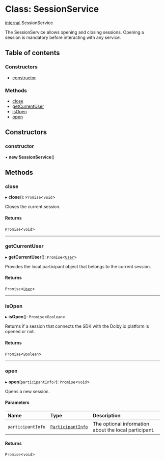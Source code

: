 # Class: SessionService

[internal](../modules/internal.md).SessionService

The SessionService allows opening and closing sessions. Opening a session is mandatory before interacting with any service.

## Table of contents

### Constructors

- [constructor](internal.SessionService.md#constructor)

### Methods

- [close](internal.SessionService.md#close)
- [getCurrentUser](internal.SessionService.md#getcurrentuser)
- [isOpen](internal.SessionService.md#isopen)
- [open](internal.SessionService.md#open)

## Constructors

### constructor

• **new SessionService**()

## Methods

### close

▸ **close**(): `Promise`<`void`\>

Closes the current session.

#### Returns

`Promise`<`void`\>

___

### getCurrentUser

▸ **getCurrentUser**(): `Promise`<[`User`](../interfaces/internal.User.md)\>

Provides the local participant object that belongs to the current session.

#### Returns

`Promise`<[`User`](../interfaces/internal.User.md)\>

___

### isOpen

▸ **isOpen**(): `Promise`<`Boolean`\>

Returns if a session that connects the SDK with the Dolby.io platform is opened or not.

#### Returns

`Promise`<`Boolean`\>

___

### open

▸ **open**(`participantInfo?`): `Promise`<`void`\>

Opens a new session.

#### Parameters

| Name | Type | Description |
| :------ | :------ | :------ |
| `participantInfo` | [`ParticipantInfo`](../interfaces/internal.ParticipantInfo.md) | The optional information about the local participant. |

#### Returns

`Promise`<`void`\>
